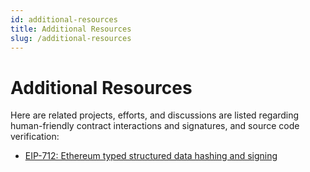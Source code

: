 ```yaml
---
id: additional-resources
title: Additional Resources
slug: /additional-resources
---
```


# Additional Resources

Here are related projects, efforts, and discussions are listed regarding human-friendly contract interactions and signatures, and source code verification:

- [EIP-712: Ethereum typed structured data hashing and signing](https://eips.ethereum.org/EIPS/eip-712)
